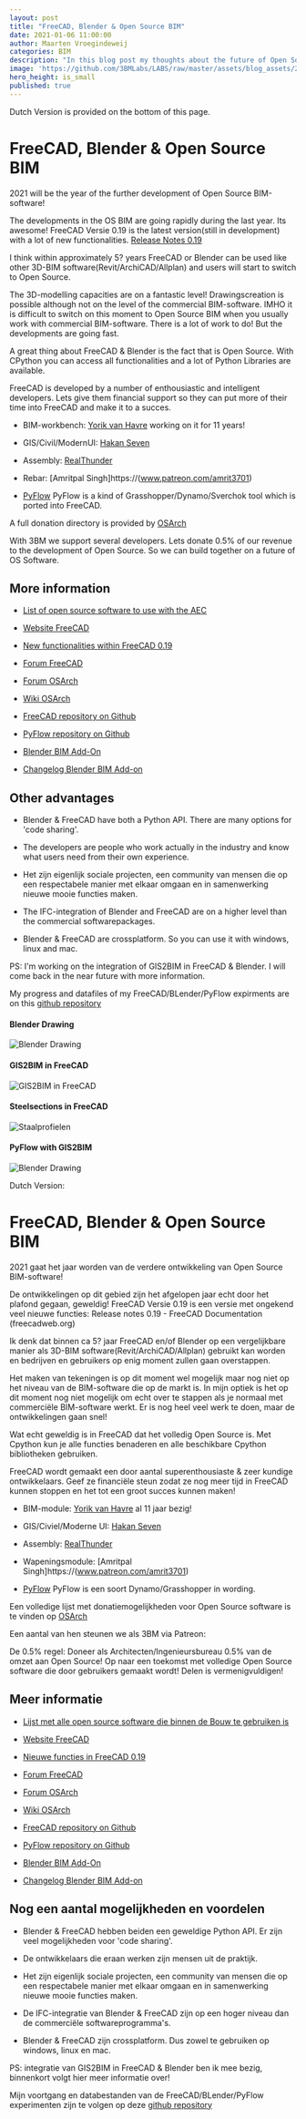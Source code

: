 ```yaml
---
layout: post
title: "FreeCAD, Blender & Open Source BIM"
date: 2021-01-06 11:00:00
author: Maarten Vroegindeweij
categories: BIM
description: "In this blog post my thoughts about the future of Open Source BIM"
image: 'https://github.com/3BMLabs/LABS/raw/master/assets/blog_assets/2021-01-06/FreeCADSolibri.png'
hero_height: is_small
published: true
---
```


Dutch Version is provided on the bottom of this page.

# FreeCAD, Blender & Open Source BIM

2021 will be the year of the further development of Open Source BIM-software!

The developments in the OS BIM are going rapidly during the last year. Its awesome! FreeCAD Versie 0.19 is the latest version(still in development) with a lot of new functionalities. [Release Notes 0.19](https://wiki.freecadweb.org/Release_notes_0.19)

I think within approximately 5? years FreeCAD or Blender can be used like other 3D-BIM software(Revit/ArchiCAD/Allplan) and users will start to switch to Open Source.

The 3D-modelling capacities are on a fantastic level! Drawingscreation is possible although not on the level of the commercial BIM-software. IMHO it is difficult to switch on this moment to Open Source BIM when you usually work with commercial BIM-software. There is a lot of work to do! But the developments are going fast.

A great thing about FreeCAD & Blender is the fact that is Open Source. With CPython you can access all functionalities and a lot of Python Libraries are available.

FreeCAD is developed by a number of enthousiastic and intelligent developers. Lets give them financial support so they can put more of their time into FreeCAD and make it to a succes.

* BIM-workbench: [Yorik van Havre](https://www.patreon.com/yorikvanhavre) working on it for 11 years!

* GIS/Civil/ModernUI: [Hakan Seven](https://www.patreon.com/HakanSeven12)

* Assembly: [RealThunder](https://www.patreon.com/thundereal)

* Rebar: [Amritpal Singh]https://(www.patreon.com/amrit3701)

* [PyFlow](https://www.patreon.com/pyflow)  PyFlow is a kind of Grasshopper/Dynamo/Sverchok tool which is ported into FreeCAD.

A full donation directory is provided by [OSArch](https://wiki.osarch.org/index.php?title=Donation_Directory)

With 3BM we support several developers. Lets donate 0.5% of our revenue to the development of Open Source. So we can build together on a future of  OS Software.   


## More information 

* [List of open source software to use with the AEC](https://wiki.osarch.org/index.php?title=AEC_Free_Software_directory)

* [Website FreeCAD](https://www.freecadweb.org/)

* [New functionalities within FreeCAD 0.19](https://wiki.freecadweb.org/Release_notes_0.19)

* [Forum FreeCAD](https://forum.freecadweb.org/)

* [Forum OSArch](https://community.osarch.org/)

* [Wiki OSArch](https://wiki.osarch.org/)

* [FreeCAD repository on Github](https://github.com/FreeCAD)

* [PyFlow repository on Github](https://github.com/microelly2/NodeEditor)

* [Blender BIM Add-On](https://blenderbim.org/features.html)

* [Changelog Blender BIM Add-on](https://wiki.osarch.org/index.php?title=BlenderBIM_Add-on_Changelog)

## Other advantages
* Blender & FreeCAD have both a Python API. There are many options for 'code sharing'.

* The developers are people who work actually in the industry and know what users need from their own experience.

* Het zijn eigenlijk sociale projecten, een community van mensen die op een respectabele manier met elkaar omgaan en in samenwerking nieuwe mooie functies maken.

* The IFC-integration of  Blender and FreeCAD are on a higher level than the commercial softwarepackages.

* Blender & FreeCAD are crossplatform. So you can use it with windows, linux and mac.

PS: I'm working on the integration of GIS2BIM in FreeCAD & Blender. I will come back in the near future with more information.

My progress and datafiles of my FreeCAD/BLender/PyFlow expirments are on this [github repository](https://github.com/DutchSailor/FOSS-BIM-Experiments)

#### Blender Drawing
![Blender Drawing](https://raw.githubusercontent.com/3BMLabs/LABS/master/assets/blog_assets/2021-01-06/BlenderDrawing.png)

#### GIS2BIM in FreeCAD
![GIS2BIM in FreeCAD](https://raw.githubusercontent.com/3BMLabs/LABS/master/assets/blog_assets/2021-01-06/GIS2BIMDordrecht.png)

#### Steelsections in FreeCAD
![Staalprofielen](https://raw.githubusercontent.com/3BMLabs/LABS/master/assets/blog_assets/2021-01-06/SectionsFreeCAD.png)

#### PyFlow with GIS2BIM
![Blender Drawing](https://raw.githubusercontent.com/3BMLabs/LABS/master/assets/blog_assets/2021-01-06/PyFlowGIS2BIM.png)


Dutch Version:

# FreeCAD, Blender & Open Source BIM

2021 gaat het jaar worden van de verdere ontwikkeling van Open Source BIM-software!

De ontwikkelingen op dit gebied zijn het afgelopen jaar echt door het plafond gegaan, geweldig! FreeCAD Versie 0.19 is een versie met ongekend veel nieuwe functies:
Release notes 0.19 - FreeCAD Documentation (freecadweb.org)

Ik denk dat binnen ca 5? jaar FreeCAD en/of Blender op een vergelijkbare manier als 3D-BIM software(Revit/ArchiCAD/Allplan) gebruikt kan worden en bedrijven en gebruikers op enig moment zullen gaan overstappen. 

Het maken van tekeningen is op dit moment wel mogelijk maar nog niet op het niveau van de BIM-software die op de markt is. In mijn optiek is het op dit moment nog niet mogelijk om echt over te stappen als je normaal met commerciële BIM-software werkt. Er is nog heel veel werk te doen, maar de ontwikkelingen gaan snel!

Wat echt geweldig is in FreeCAD dat het volledig Open Source is. Met Cpython kun je alle functies benaderen en alle beschikbare Cpython bibliotheken gebruiken.

FreeCAD wordt gemaakt een door aantal superenthousiaste & zeer kundige ontwikkelaars. Geef ze financiële steun zodat ze nog meer tijd in FreeCAD kunnen stoppen en het tot een groot succes kunnen maken!

* BIM-module: [Yorik van Havre](https://www.patreon.com/yorikvanhavre) al 11 jaar bezig!

* GIS/Civiel/Moderne UI: [Hakan Seven](https://www.patreon.com/HakanSeven12)

* Assembly: [RealThunder](https://www.patreon.com/thundereal)

* Wapeningsmodule: [Amritpal Singh]https://(www.patreon.com/amrit3701)

* [PyFlow](https://www.patreon.com/pyflow)  PyFlow is een soort Dynamo/Grasshopper in wording. 

Een volledige lijst met donatiemogelijkheden voor Open Source software is te vinden op [OSArch](https://wiki.osarch.org/index.php?title=Donation_Directory)

Een aantal van hen steunen we als 3BM via Patreon:

De 0.5% regel: Doneer als Architecten/Ingenieursbureau 0.5% van de omzet aan Open Source! Op naar een toekomst met volledige Open Source software die door gebruikers gemaakt wordt! Delen is vermenigvuldigen!

## Meer informatie 

* [Lijst met alle open source software die binnen de Bouw te gebruiken is](https://wiki.osarch.org/index.php?title=AEC_Free_Software_directory)

* [Website FreeCAD](https://www.freecadweb.org/)

* [Nieuwe functies in FreeCAD 0.19](https://wiki.freecadweb.org/Release_notes_0.19)

* [Forum FreeCAD](https://forum.freecadweb.org/)

* [Forum OSArch](https://community.osarch.org/)

* [Wiki OSArch](https://wiki.osarch.org/)

* [FreeCAD repository on Github](https://github.com/FreeCAD)

* [PyFlow repository on Github](https://github.com/microelly2/NodeEditor)

* [Blender BIM Add-On](https://blenderbim.org/features.html)

* [Changelog Blender BIM Add-on](https://wiki.osarch.org/index.php?title=BlenderBIM_Add-on_Changelog)

## Nog een aantal mogelijkheden en voordelen 
* Blender & FreeCAD hebben beiden een geweldige Python API. Er zijn veel mogelijkheden voor 'code sharing'.

* De ontwikkelaars die eraan werken zijn mensen uit de praktijk.

* Het zijn eigenlijk sociale projecten, een community van mensen die op een respectabele manier met elkaar omgaan en in samenwerking nieuwe mooie functies maken.

* De IFC-integratie van Blender & FreeCAD zijn op een hoger niveau dan de commerciële softwareprogramma's.

* Blender & FreeCAD zijn crossplatform. Dus zowel te gebruiken op windows, linux en mac.

PS: integratie van GIS2BIM in FreeCAD & Blender ben ik mee bezig, binnenkort volgt hier meer informatie over!

Mijn voortgang en databestanden van de FreeCAD/BLender/PyFlow experimenten zijn te volgen op deze [github repository](https://github.com/DutchSailor/FOSS-BIM-Experiments)
